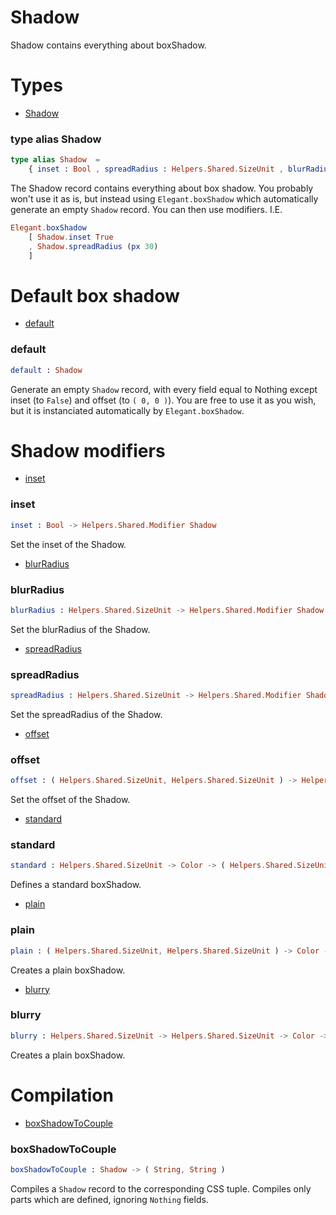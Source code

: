 # Shadow

Shadow contains everything about boxShadow.


# Types

- [Shadow](#shadow)

### **type alias Shadow**
```elm
type alias Shadow  =  
    { inset : Bool , spreadRadius : Helpers.Shared.SizeUnit , blurRadius : Helpers.Shared.SizeUnit , color : Color , offset : ( Helpers.Shared.SizeUnit, Helpers.Shared.SizeUnit ) }
```

The Shadow record contains everything about box shadow.
You probably won't use it as is, but instead using `Elegant.boxShadow`
which automatically generate an empty `Shadow` record. You
can then use modifiers. I.E.

```elm
Elegant.boxShadow
    [ Shadow.inset True
    , Shadow.spreadRadius (px 30)
    ]
```


# Default box shadow

- [default](#default)

### **default**
```elm
default : Shadow
```

Generate an empty `Shadow` record, with every field equal to Nothing except inset (to `False`) and offset (to `( 0, 0 )`).
You are free to use it as you wish, but it is instanciated automatically by `Elegant.boxShadow`.


# Shadow modifiers

- [inset](#inset)

### **inset**
```elm
inset : Bool -> Helpers.Shared.Modifier Shadow
```

Set the inset of the Shadow.
- [blurRadius](#blurradius)

### **blurRadius**
```elm
blurRadius : Helpers.Shared.SizeUnit -> Helpers.Shared.Modifier Shadow
```

Set the blurRadius of the Shadow.
- [spreadRadius](#spreadradius)

### **spreadRadius**
```elm
spreadRadius : Helpers.Shared.SizeUnit -> Helpers.Shared.Modifier Shadow
```

Set the spreadRadius of the Shadow.
- [offset](#offset)

### **offset**
```elm
offset : ( Helpers.Shared.SizeUnit, Helpers.Shared.SizeUnit ) -> Helpers.Shared.Modifier Shadow
```

Set the offset of the Shadow.
- [standard](#standard)

### **standard**
```elm
standard : Helpers.Shared.SizeUnit -> Color -> ( Helpers.Shared.SizeUnit, Helpers.Shared.SizeUnit ) -> Helpers.Shared.Modifier Shadow
```

Defines a standard boxShadow.
- [plain](#plain)

### **plain**
```elm
plain : ( Helpers.Shared.SizeUnit, Helpers.Shared.SizeUnit ) -> Color -> Helpers.Shared.Modifier Shadow
```

Creates a plain boxShadow.
- [blurry](#blurry)

### **blurry**
```elm
blurry : Helpers.Shared.SizeUnit -> Helpers.Shared.SizeUnit -> Color -> Helpers.Shared.Modifier Shadow
```

Creates a plain boxShadow.


# Compilation

- [boxShadowToCouple](#boxshadowtocouple)

### **boxShadowToCouple**
```elm
boxShadowToCouple : Shadow -> ( String, String )
```

Compiles a `Shadow` record to the corresponding CSS tuple.
Compiles only parts which are defined, ignoring `Nothing` fields.

